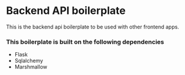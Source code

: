 # Backend API boilerplate
This is the backend api boilerplate to be used with other frontend apps.

### This boilerplate is built on the following dependencies

- Flask
- Sqlalchemy
- Marshmallow
